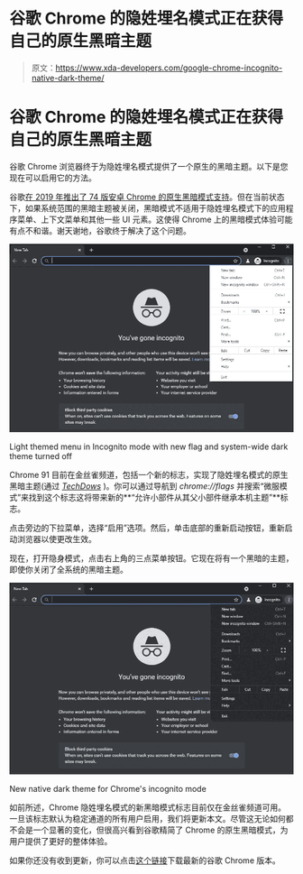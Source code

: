 # 谷歌 Chrome 的隐姓埋名模式正在获得自己的原生黑暗主题

> 原文：<https://www.xda-developers.com/google-chrome-incognito-native-dark-theme/>

# 谷歌 Chrome 的隐姓埋名模式正在获得自己的原生黑暗主题

谷歌 Chrome 浏览器终于为隐姓埋名模式提供了一个原生的黑暗主题。以下是您现在可以启用它的方法。

谷歌[在 2019 年推出了 74 版安卓 Chrome 的原生黑暗模式支持](https://www.xda-developers.com/google-chrome-android-dark-mode/)。但在当前状态下，如果系统范围的黑暗主题被关闭，黑暗模式不适用于隐姓埋名模式下的应用程序菜单、上下文菜单和其他一些 UI 元素。这使得 Chrome 上的黑暗模式体验可能有点不和谐。谢天谢地，谷歌终于解决了这个问题。

 <picture>![Light theme menu in Incognito mode without enabling the new Chrome flag](img/2aab37427c25db56010fd4b916dd7e96.png)</picture> 

Light themed menu in Incognito mode with new flag and system-wide dark theme turned off

Chrome 91 目前在金丝雀频道，包括一个新的标志，实现了隐姓埋名模式的原生黑暗主题(通过 [*TechDows*](https://techdows.com/2021/04/how-to-enable-native-dark-mode-for-incognito-interface-in-chrome.html) )。你可以通过导航到 *chrome://flags* 并搜索“微服模式”来找到这个标志这将带来新的**“允许小部件从其父小部件继承本机主题”**标志。

点击旁边的下拉菜单，选择“启用”选项。然后，单击底部的重新启动按钮，重新启动浏览器以使更改生效。

现在，打开隐身模式，点击右上角的三点菜单按钮。它现在将有一个黑暗的主题，即使你关闭了全系统的黑暗主题。

 <picture>![Google chrome Incognito mode dark theme menus](img/cfd988b2923463894e245de93db713bf.png)</picture> 

New native dark theme for Chrome's incognito mode

如前所述，Chrome 隐姓埋名模式的新黑暗模式标志目前仅在金丝雀频道可用。一旦该标志默认为稳定通道的所有用户启用，我们将更新本文。尽管这无论如何都不会是一个显著的变化，但很高兴看到谷歌精简了 Chrome 的原生黑暗模式，为用户提供了更好的整体体验。

如果你还没有收到更新，你可以点击[这个链接](https://www.google.com/chrome/)下载最新的谷歌 Chrome 版本。